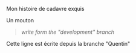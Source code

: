 Mon histoire de cadavre exquis

Un mouton

> *write form the "development" branch*

Cette ligne est écrite depuis la branche "Quentin"
